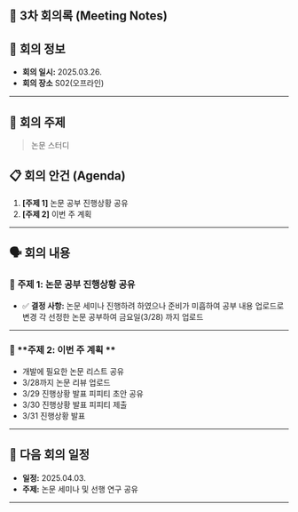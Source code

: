 ## 📝 3차 회의록 (Meeting Notes)

## 📅 회의 정보
- **회의 일시:** 2025.03.26.
- **회의 장소** S02(오프라인)
---

## 📌 **회의 주제**
> 논문 스터디

## 📋 **회의 안건 (Agenda)**
1. **[주제 1]** 논문 공부 진행상황 공유
2. **[주제 2]** 이번 주 계획 

---

## 🗣 **회의 내용**
### 🔹 **주제 1: 논문 공부 진행상황 공유** 

- ✅ **결정 사항:**
  논문 세미나 진행하려 하였으나 준비가 미흡하여 공부 내용 업로드로 변경
  각 선정한 논문 공부하여 금요일(3/28) 까지 업로드

---


### 🔹 **주제 2: 이번 주 계획 ** 

- 개발에 필요한 논문 리스트 공유
- 3/28까지 논문 리뷰 업로드
- 3/29 진행상황 발표 피피티 초안 공유
- 3/30 진행상황 발표 피피티 제출
- 3/31 진행상황 발표

---
## 📆 **다음 회의 일정**
- **일정:** 2025.04.03.
- **주제:** 논문 세미나 및 선행 연구 공유
---
